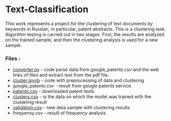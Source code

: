 # Text-Classification

This work represents a project for the clustering of text documents by keywords in Russian, in particular, patent abstracts. This is a clustering task. Algorithm testing is carried out in two stages. First, the results are analyzed on the trained sample, and then the clustering analysis is used for a new sample.

### Files : 

- [converter.py](https://github.com/yaxenia/Text-Clastering/blob/main/converter.py) - code parse data from google_patents.csv and the web links of files and extract text from the pdf file.
- [cluster.ipynb](https://github.com/yaxenia/Text-Clastering/blob/main/Cluster.ipynb) - code with preprocessing of data and clustering
- google_patents.csv - result from google patents service
- [patents.csv](https://github.com/yaxenia/Text-Clastering/blob/main/patents.csv) - downloaded patent texts 
- [clusters.csv](https://github.com/yaxenia/Text-Clastering/blob/main/clusters.csv.zip) -  is the data on which the model was trained with the clustering result
- [validation.csv](https://github.com/yaxenia/Text-Clastering/blob/main/validation.csv.zip) - new data sample with clustering results
- frequensy.csv - result of frequency analysis
